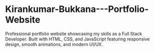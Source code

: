 # Kirankumar-Bukkana---Portfolio-Website
Professional portfolio website showcasing my skills as a Full Stack Developer. Built with HTML, CSS, and JavaScript featuring responsive design, smooth animations, and modern UI/UX.
